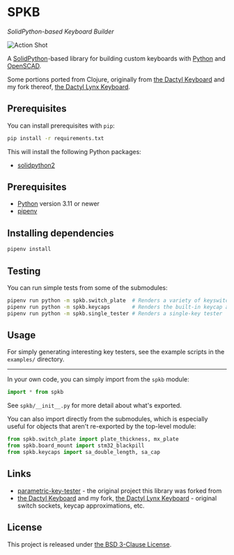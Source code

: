 # SPKB

_SolidPython-based Keyboard Builder_

![Action Shot](images/action-shot.jpg)

A [SolidPython][]-based library for building custom keyboards with [Python][] and [OpenSCAD][].

Some portions ported from Clojure, originally from [the Dactyl Keyboard][] and my fork thereof,
[the Dactyl Lynx Keyboard][].

[SolidPython]: https://github.com/jeff-dh/SolidPython
[Python]: https://www.python.org/
[OpenSCAD]: https://openscad.org/
[the Dactyl Keyboard]: https://github.com/adereth/dactyl-keyboard
[the Dactyl Lynx Keyboard]: https://github.com/whitelynx/dactyl-lynx-keyboard


## Prerequisites

You can install prerequisites with `pip`:

```bash
pip install -r requirements.txt
```


This will install the following Python packages:

- [solidpython2](https://github.com/jeff-dh/SolidPython)
## Prerequisites

* [Python][] version 3.11 or newer
* [pipenv](https://pipenv.pypa.io/en/latest/)

## Installing dependencies

```bash
pipenv install
```

## Testing

You can run simple tests from some of the submodules:

```bash
pipenv run python -m spkb.switch_plate  # Renders a variety of keyswitch plates (sockets)
pipenv run python -m spkb.keycaps       # Renders the built-in keycap approximations
pipenv run python -m spkb.single_tester # Renders a single-key tester
```

## Usage

For simply generating interesting key testers, see the example scripts in the `examples/`
directory.

---

In your own code, you can simply import from the `spkb` module:
```python
import * from spkb
```

See `spkb/__init__.py` for more detail about what's exported.

You can also import directly from the submodules, which is especially useful for objects that
aren't re-exported by the top-level module:

```python
from spkb.switch_plate import plate_thickness, mx_plate
from spkb.board_mount import stm32_blackpill
from spkb.keycaps import sa_double_length, sa_cap
```

## Links

* [parametric-key-tester](https://github.com/whitelynx/parametric-key-tester) - the original project this library was forked from
* [the Dactyl Keyboard][] and my fork, [the Dactyl Lynx Keyboard][] - original switch sockets, keycap approximations, etc.


## License

This project is released under [the BSD 3-Clause License](https://opensource.org/licenses/BSD-3-Clause).
